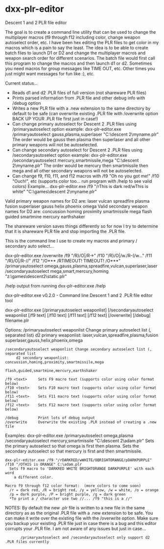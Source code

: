 # dxx-plr-editor
Descent 1 and 2 PLR file editor

The goal is to create a command line utility that can be used to change the multiplayer macros
(f9 through f12 including color, change weapon autoselect order, etc.  I have been hex editing
the PLR files to get color in my macros which is a pain to say the least.  The idea is to be able
to create batch files to launch D1 or D2 and change the multiplayer macros and weapon search order for
different scenarios.  The batch file would first call this program to change the macros and then
launch d1 or d2.  Sometimes you need macros for group messages like TIME OUT, etc.  Other times
you just might want messages for fun like :), etc.

Current status...

- Reads d1 and d2 .PLR files of full version (not shareware PLR files)
- Prints parsed information from .PLR file and other debug info with /debug option
- Writes a new PLR file with a .new extension to the same directory by default to be safe
   (can overwrite existing .PLR file with /overwrite option   BACK UP YOUR .PLR file first just in case!)
- Can change primary autoselect for Descent 2 .PLR files using /primaryautoselect option
   example:  dxx-plr-editor.exe /primaryautoselect gauss,plasma,superlaser "C:\descent 2\myname.plr"
                    The order would be gauss then plasma then superlaser and all other primary
					weapons will not be autoselected.
- Can change secondary autoselect for Descent 2 .PLR files using /secondaryautoselect option
   example:  dxx-plr-editor.exe /secondaryautoselect mercury,smartmissile,mega "C:\descent 2\myname.plr"
                    The order would be mercury then smartmissile then mega and all other secondary
					weapons will not be autoselected.
- Can change f9, f10, f11, and f12 macros with /f9 "Oh no you got me!" /f10 "Ouch!", etc
   (supports color too... run program with /help to see valid colors)
   Example...  dxx-plr-editor.exe /f9 "/rThis is dark red/wThis is white" "C:\games\descent 2\myname.plr"
   
Valid primary weapon names for D2 are:
    laser vulcan spreadfire plasma fusion superlaser gauss helix phoenix omega
Valid secondary weapon names for D2 are:
    concussion homing proximity smartmissile mega flash guided smartmine mercury earthshaker
	
The shareware version saves things differently so for now I try to
determine that it is shareware PLR file and stop importing the .PLR file.

This is the command line I use to create my macros and primary / secondary auto select...

dxx-plr-editor.exe /overwrite /f9 "/R}/O|/R->" /f10 "/R}/O|/w./R-(/w..." /f11 "/R}/O|/R-//" /f12 "/O*** /RTIMEOUT! TIMEOUT! /O***" /primaryautoselect omega,gauss,plasma,spreadfire,vulcan,superlaser,laser /secondaryautoselect mega,smart,mercury,homing "z:\games\descent2\static.plr"

/help output from running  dxx-plr-editor.exe /help

dxx-plr-editor.exe v0.2.0 - Command line Descent 1 and 2 .PLR file editor tool

dxx-plr-editor.exe [/primaryautoselect weaponlist] [/secondaryautoselect weaponlist
                   [/f9 text] [/f10 text] [/f11 text] [/f12 text] [/overwrite]
                   [/debug] filename.plr

  Options:
    /primaryautoselect weaponlist  Change primary autoselect list (, separated list)
         d2 primary weaponlist: laser,vulcan,spreadfire,plasma,fusion
                                superlaser,gauss,helix,phoenix,omega

    /secondaryautoselect weaponlist Change secondary autoselect list (, separated list
         d2 secondary weaponlist: concussion,homing,proximity,smartmissile,mega
                                  flash,guided,smartmine,mercury,earthshaker

    /f9 <text>     Sets F9 macro text (supports color using color format below)
    /f10 <text>    Sets F10 macro text (supports color using color format below)
    /f11 <text>    Sets F11 macro text (supports color using color format below)
    /f12 <text>    Sets F12 macro text (supports color using color format below)

    /debug         Print lots of debug output
    /overwrite     Overwrite the existing .PLR instead of creating a .new file

  Examples:
    dxx-plr-editor.exe /primaryautoselect omega,plasma /secondaryautoselect mercury,smartmissile "C:\descent 2\adam.plr"
      Sets the primary autoselect so that omega is first then plasma.
      Sets the secondary autoselect so that mercury is first and then smartmissile.

    dxx-plr-editor.exe /f9 "/rDARKRED/wWHITE/OBRIGHTORANGE/pDARKPURPLE" /f10 "/OTHIS is ORANGE" C:\adam.plr
      Sets f9 macro to 'DARKRED WHITE BRIGHTORANGE DARKPURPLE' with each word
        a different color.

    Macro f9 through f12 color format:  (more colors to come soon)
      /r = dark red, /R = bright red, /y = yellow, /w = white, /o = orange
      /p = dark purple, /P = bright purple, /g = dark green
      *To print a / character use two //... /f9 "this is a //"

   NOTES:  By default the new .plr file is written to a new file in the same directory as
           as the original .PLR file with a .new extension to be safe.  You can make it
           write over the existing file with the /overwrite option.  Make sure you
           backup your existing .PLR file just in case there is a bug and this editor
           corrupts your .PLR file.  I am not aware of any issues but just in case...

           /primaryautoselect and /secondaryautoselect only support d2 .PLR files currently
